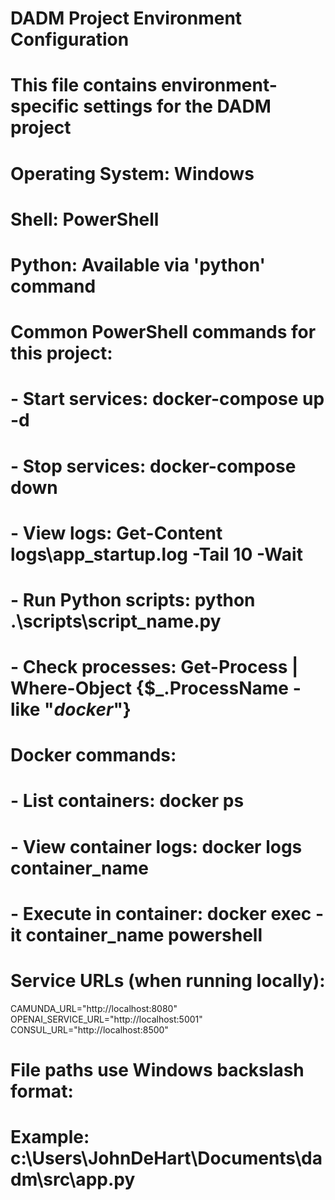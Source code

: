 # DADM Project Environment Configuration
# This file contains environment-specific settings for the DADM project

# Operating System: Windows
# Shell: PowerShell
# Python: Available via 'python' command

# Common PowerShell commands for this project:
# - Start services: docker-compose up -d
# - Stop services: docker-compose down
# - View logs: Get-Content logs\app_startup.log -Tail 10 -Wait
# - Run Python scripts: python .\scripts\script_name.py
# - Check processes: Get-Process | Where-Object {$_.ProcessName -like "*docker*"}

# Docker commands:
# - List containers: docker ps
# - View container logs: docker logs container_name
# - Execute in container: docker exec -it container_name powershell

# Service URLs (when running locally):
CAMUNDA_URL="http://localhost:8080"
OPENAI_SERVICE_URL="http://localhost:5001"
CONSUL_URL="http://localhost:8500"

# File paths use Windows backslash format:
# Example: c:\Users\JohnDeHart\Documents\dadm\src\app.py
